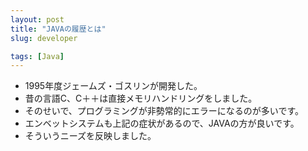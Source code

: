 ```yaml
---
layout: post
title: "JAVAの履歴とは"
slug: developer

tags: [Java]
---
```

* 1995年度ジェームズ・ゴスリンが開発した。
* 昔の言語C、C＋＋は直接メモリハンドリングをしました。
* そのせいで、プログラミングが非勢常的にエラーになるのが多いです。
* エンベットシステムも上記の症状があるので、JAVAの方が良いです。
* そういうニーズを反映しました。
